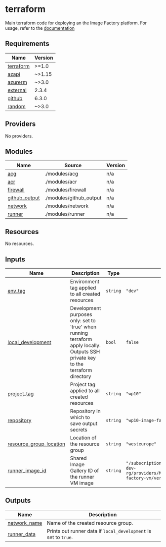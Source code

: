 # terraform

Main terraform code for deploying an the Image Factory platform. For usage, refer to the [documentation](../docs/README-terraform.md)

<!-- BEGIN_TF_DOCS -->
## Requirements

| Name | Version |
|------|---------|
| <a name="requirement_terraform"></a> [terraform](#requirement\_terraform) | >=1.0 |
| <a name="requirement_azapi"></a> [azapi](#requirement\_azapi) | ~>1.15 |
| <a name="requirement_azurerm"></a> [azurerm](#requirement\_azurerm) | ~>3.0 |
| <a name="requirement_external"></a> [external](#requirement\_external) | 2.3.4 |
| <a name="requirement_github"></a> [github](#requirement\_github) | 6.3.0 |
| <a name="requirement_random"></a> [random](#requirement\_random) | ~>3.0 |

## Providers

No providers.

## Modules

| Name | Source | Version |
|------|--------|---------|
| <a name="module_acg"></a> [acg](#module\_acg) | ./modules/acg | n/a |
| <a name="module_acr"></a> [acr](#module\_acr) | ./modules/acr | n/a |
| <a name="module_firewall"></a> [firewall](#module\_firewall) | ./modules/firewall | n/a |
| <a name="module_github_output"></a> [github\_output](#module\_github\_output) | ./modules/github_output | n/a |
| <a name="module_network"></a> [network](#module\_network) | ./modules/network | n/a |
| <a name="module_runner"></a> [runner](#module\_runner) | ./modules/runner | n/a |

## Resources

No resources.

## Inputs

| Name | Description | Type | Default | Required |
|------|-------------|------|---------|:--------:|
| <a name="input_env_tag"></a> [env\_tag](#input\_env\_tag) | Environment tag applied to all created resources | `string` | `"dev"` | no |
| <a name="input_local_development"></a> [local\_development](#input\_local\_development) | Development purposes only: set to 'true' when running terraform apply locally. Outputs SSH private key to the terraform directory | `bool` | `false` | no |
| <a name="input_project_tag"></a> [project\_tag](#input\_project\_tag) | Project tag applied to all created resources | `string` | `"wp10"` | no |
| <a name="input_repository"></a> [repository](#input\_repository) | Repository in which to save output secrets | `string` | `"wp10-image-factory"` | no |
| <a name="input_resource_group_location"></a> [resource\_group\_location](#input\_resource\_group\_location) | Location of the resource group | `string` | `"westeurope"` | no |
| <a name="input_runner_image_id"></a> [runner\_image\_id](#input\_runner\_image\_id) | Shared Image Gallery ID of the runner VM image | `string` | `"/subscriptions/218f1214-da01-4678-8025-4e14a989e315/resourceGroups/wp10-tf-dev-rg/providers/Microsoft.Compute/galleries/wp10ImageFactoryGallery/images/image-factory-vm/versions/1.0.34"` | no |

## Outputs

| Name | Description |
|------|-------------|
| <a name="output_network_name"></a> [network\_name](#output\_network\_name) | Name of the created resource group. |
| <a name="output_runner_data"></a> [runner\_data](#output\_runner\_data) | Prints out runner data if `local_development` is set to `true`. |
<!-- END_TF_DOCS -->